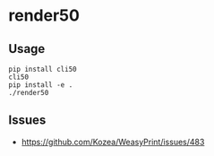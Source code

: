 # render50

## Usage

```
pip install cli50
cli50
pip install -e .
./render50
```

## Issues

* https://github.com/Kozea/WeasyPrint/issues/483
